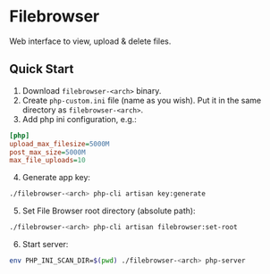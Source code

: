 # Filebrowser

Web interface to view, upload & delete files.

## Quick Start

1. Download `filebrowser-<arch>` binary.
2. Create `php-custom.ini` file (name as you wish). Put it in the same directory as `filebrowser-<arch>`.
3. Add php ini configuration, e.g.:
```ini
[php]
upload_max_filesize=5000M
post_max_size=5000M
max_file_uploads=10
```
4. Generate app key:
```bash
./filebrowser-<arch> php-cli artisan key:generate
```
5. Set File Browser root directory (absolute path):
```bash
./filebrowser-<arch> php-cli artisan filebrowser:set-root
```
6. Start server:
```bash
env PHP_INI_SCAN_DIR=$(pwd) ./filebrowser-<arch> php-server 
```

